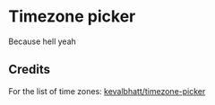 # Timezone picker

Because hell yeah

## Credits

For the list of time zones: [kevalbhatt/timezone-picker](https://github.com/kevalbhatt/timezone-picker)
